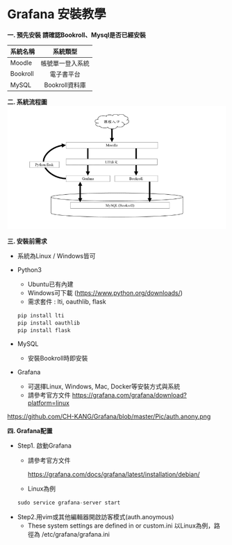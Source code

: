 # Grafana 安裝教學
**一. 預先安裝
請確認Bookroll、Mysql是否已經安裝**

系統名稱       | 系統類型           | 
--------------|:-----------------:|
Moodle        | 帳號單一登入系統   |  
Bookroll      | 電子書平台        |  
MySQL         | Bookroll資料庫    | 


**二. 系統流程圖**
![image](https://github.com/CH-KANG/Grafana/blob/master/Pic/flow_chart.png)


**三. 安裝前需求**
* 系統為Linux / Windows皆可

* Python3
  * Ubuntu已有內建
  * Windows可下載 (https://www.python.org/downloads/)
  * 需求套件 : lti, oauthlib, flask
   ```python
   pip install lti
   pip install oauthlib
   pip install flask
   ```
* MySQL   
  * 安裝Bookroll時即安裝
  
* Grafana
  * 可選擇Linux, Windows, Mac, Docker等安裝方式與系統
  * 請參考官方文件
    https://grafana.com/grafana/download?platform=linux

https://github.com/CH-KANG/Grafana/blob/master/Pic/auth.anony.png

**四. Grafana配置**
* Step1. 啟動Grafana
  * 請參考官方文件  
  
    https://grafana.com/docs/grafana/latest/installation/debian/
  * Linux為例
   ```python
   sudo service grafana-server start
   ```
* Step2.用vim或其他編輯器開啟訪客模式(auth.anoymous)
  * These system settings are defined in or custom.ini
    以Linux為例，路徑為 /etc/grafana/grafana.ini
